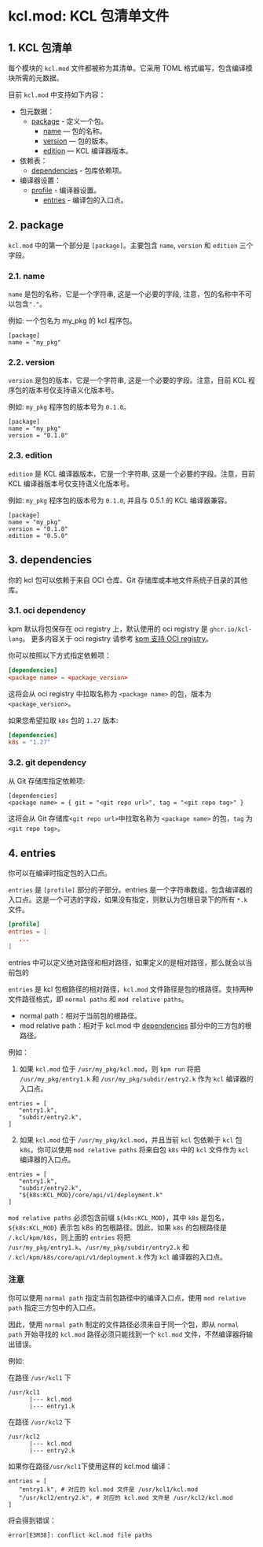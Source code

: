 # kcl.mod: KCL 包清单文件

## 1. KCL 包清单

每个模块的 `kcl.mod` 文件都被称为其清单。它采用 TOML 格式编写，包含编译模块所需的元数据。

目前 `kcl.mod` 中支持如下内容：

- 包元数据：
  - [package](#package) - 定义一个包。
    - [name](#package) — 包的名称。
    - [version](#package) — 包的版本。
    - [edition](#package) — KCL 编译器版本。
- 依赖表：
  - [dependencies](#dependencies) - 包库依赖项。
- 编译器设置：
  - [profile](#entries) - 编译器设置。
    - [entries](#entries) - 编译包的入口点。

## 2. package
`kcl.mod` 中的第一个部分是 `[package]`。主要包含 `name`, `version` 和 `edition` 三个字段。

### 2.1. name
`name` 是包的名称，它是一个字符串, 这是一个必要的字段, 注意，包的名称中不可以包含`"."`。

例如: 一个包名为 my_pkg 的 kcl 程序包。
```
[package]
name = "my_pkg"
```

### 2.2. version
`version` 是包的版本，它是一个字符串, 这是一个必要的字段。注意，目前 KCL 程序包的版本号仅支持语义化版本号。

例如: `my_pkg` 程序包的版本号为 `0.1.0`。
```
[package]
name = "my_pkg"
version = "0.1.0"
```

### 2.3. edition
`edition` 是 KCL 编译器版本，它是一个字符串, 这是一个必要的字段。注意，目前 KCL 编译器版本号仅支持语义化版本号。

例如: `my_pkg` 程序包的版本号为 `0.1.0`, 并且与 0.5.1 的 KCL 编译器兼容。
```
[package]
name = "my_pkg"
version = "0.1.0"
edition = "0.5.0"
```

## 3. dependencies

你的 kcl 包可以依赖于来自 OCI 仓库、Git 存储库或本地文件系统子目录的其他库。

### 3.1. oci dependency

kpm 默认将包保存在 oci registry 上，默认使用的 oci registry 是 `ghcr.io/kcl-lang`。
更多内容关于 oci registry 请参考 [kpm 支持 OCI registry](./docs/kpm_oci-zh.md)。

你可以按照以下方式指定依赖项：

```toml
[dependencies]
<package name> = <package_version>
```

这将会从 oci registry 中拉取名称为 `<package name>` 的包，版本为 `<package_version>`。

如果您希望拉取 `k8s` 包的 `1.27` 版本:

```toml
[dependencies]
k8s = "1.27"
```

### 3.2. git dependency

从 Git 存储库指定依赖项:
```
[dependencies]
<package name> = { git = "<git repo url>", tag = "<git repo tag>" } 
```

这将会从 Git 存储库`<git repo url>`中拉取名称为 `<package name>` 的包，`tag` 为 `<git repo tag>`。

## 4. entries

你可以在编译时指定包的入口点。

`entries` 是 `[profile]` 部分的子部分。entries 是一个字符串数组，包含编译器的入口点。这是一个可选的字段，如果没有指定，则默认为包根目录下的所有 `*.k` 文件。

```toml
[profile]
entries = [
   ...
]
```

entries 中可以定义绝对路径和相对路径，如果定义的是相对路径，那么就会以当前包的 

`entries` 是 kcl 包根路径的相对路径，`kcl.mod` 文件路径是包的根路径。支持两种文件路径格式，即 `normal paths` 和 `mod relative paths`。

- normal path：相对于当前包的根路径。
- mod relative path：相对于 kcl.mod 中 [dependencies](#dependencies) 部分中的三方包的根路径。

例如：
1. 如果 `kcl.mod` 位于 `/usr/my_pkg/kcl.mod`，则 `kpm run` 将把 `/usr/my_pkg/entry1.k` 和 `/usr/my_pkg/subdir/entry2.k` 作为 `kcl` 编译器的入口点。

```
entries = [
   "entry1.k",
   "subdir/entry2.k",
]
```

2. 如果 `kcl.mod` 位于 `/usr/my_pkg/kcl.mod`，并且当前 `kcl` 包依赖于 `kcl` 包 `k8s`。你可以使用 `mod relative paths` 将来自包 `k8s` 中的 `kcl` 文件作为 `kcl` 编译器的入口点。

```
entries = [
   "entry1.k",
   "subdir/entry2.k",
   "${k8s:KCL_MOD}/core/api/v1/deployment.k"
]
```

`mod relative paths` 必须包含前缀 `${k8s:KCL_MOD}`，其中 `k8s` 是包名，`${k8s:KCL_MOD}` 表示包 k8s 的包根路径。因此，如果 `k8s` 的包根路径是 `/.kcl/kpm/k8s`，则上面的 `entries` 将把 `/usr/my_pkg/entry1.k`、`/usr/my_pkg/subdir/entry2.k` 和 `/.kcl/kpm/k8s/core/api/v1/deployment.k` 作为 `kcl` 编译器的入口点。

### 注意
你可以使用 `normal path` 指定当前包路径中的编译入口点，使用 `mod relative path` 指定三方包中的入口点。

因此，使用 `normal path` 制定的文件路径必须来自于同一个包，即从 `normal path` 开始寻找的 `kcl.mod` 路径必须只能找到一个 `kcl.mod` 文件，不然编译器将输出错误。

例如:

在路径 `/usr/kcl1` 下
```
/usr/kcl1
      |--- kcl.mod
      |--- entry1.k
```

在路径 `/usr/kcl2` 下
```
/usr/kcl2
      |--- kcl.mod
      |--- entry2.k
```

如果你在路径`/usr/kcl1`下使用这样的 kcl.mod 编译：
```
entries = [
   "entry1.k", # 对应的 kcl.mod 文件是 /usr/kcl1/kcl.mod
   "/usr/kcl2/entry2.k", # 对应的 kcl.mod 文件是 /usr/kcl2/kcl.mod
]
```

将会得到错误：
```
error[E3M38]: conflict kcl.mod file paths
```